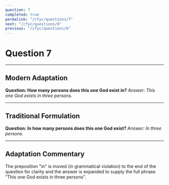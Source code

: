 ```yaml
---
question: 7
completed: true
permalink: "/cfyc/questions/7"
next: "/cfyc/questions/8"
previous: "/cfyc/questions/6"
---
```

# Question 7
---
## Modern Adaptation
<strong>
    Question: How many persons does this one God exist in?
</strong>

<em>
    Answer: This one God exists in three persons.
</em>

---
## Traditional Formulation
<strong>
    Question: In how many persons does this one God exist?
</strong>

<em>
    Answer: In three persons.
</em>

---
## Adaptation Commentary
The preposition "in" is moved (in grammatical violation) to the end of the question
for clarity and the answer is expanded to supply the full phrase "This one God exists
in three persons".
